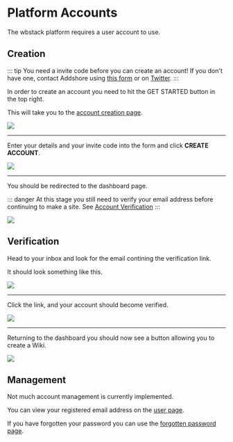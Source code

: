 # Platform Accounts

The wbstack platform requires a user account to use.

## Creation

::: tip
You need a invite code before you can create an account!
If you don't have one, contact Addshore using [this form](https://addshore.com/contact/) or on [Twitter](https://twitter.com/addshore).
:::

In order to create an account you need to hit the GET STARTED button in the top right.

This will take you to the [account creation page](https://www.wbstack.com/create-account).

![](https://i.imgur.com/CohjsRc.png)

---

Enter your details and your invite code into the form and click **CREATE ACCOUNT**.

![](https://i.imgur.com/Czr4a7i.png)

---

You should be redirected to the dashboard page.

::: danger
At this stage you still need to verify your email address before continuing to make a site.
See [Account Verification](#account-verification)
:::

![](https://i.imgur.com/dQ8Lad1.png)

## Verification

Head to your inbox and look for the email contining the verification link.

It should look something like this.

![](https://i.imgur.com/KxYODyB.png)

---

Click the link, and your account should become verified.

![](https://i.imgur.com/11hzWuj.png)

---

Returning to the dashboard you should now see a button allowing you to create a Wiki.

![](https://i.imgur.com/e3WGsBu.png)

## Management

Not much account management is currently implemented.

You can view your registered email address on the [user page](https://www.wbstack.com/user).

If you have forgotten your password you can use the [forgotten password page](https://www.wbstack.com/forgotten-password).
